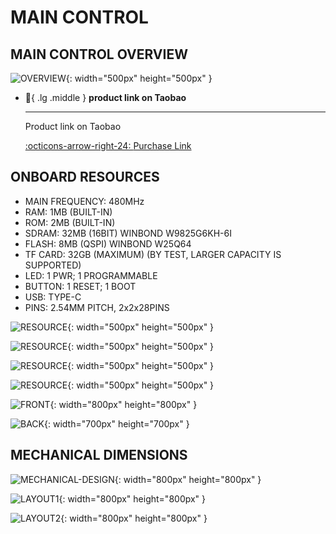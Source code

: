 # MAIN CONTROL

## MAIN CONTROL OVERVIEW
![OVERVIEW](main_control.jpg){: width="500px" height="500px" }

<div class="grid cards" markdown>

-   :shopping_cart:{ .lg .middle } __product link on Taobao__

    ---

    Product link on Taobao


    [:octicons-arrow-right-24: <a href="https://m.tb.cn/h.glFZRKv3mP2cLID?tk=G3YX3VNEVf9 " target="_blank"> Purchase Link </a>](#)

</div>

## ONBOARD RESOURCES
- MAIN FREQUENCY: 480MHz
- RAM: 1MB (BUILT-IN)
- ROM: 2MB (BUILT-IN)
- SDRAM: 32MB (16BIT) WINBOND W9825G6KH-6I
- FLASH: 8MB (QSPI) WINBOND W25Q64
- TF CARD: 32GB (MAXIMUM) (BY TEST, LARGER CAPACITY IS SUPPORTED)
- LED: 1 PWR; 1 PROGRAMMABLE
- BUTTON: 1 RESET; 1 BOOT
- USB: TYPE-C
- PINS: 2.54MM PITCH, 2x2x28PINS

![RESOURCE](resource1.jpg){: width="500px" height="500px" }

![RESOURCE](resource2.jpg){: width="500px" height="500px" }

![RESOURCE](resource3.jpg){: width="500px" height="500px" }

![RESOURCE](resource4.jpg){: width="500px" height="500px" }

![FRONT](front.png){: width="800px" height="800px" }

![BACK](back.png){: width="700px" height="700px" }

## MECHANICAL DIMENSIONS

<!-- <iframe src="http://www.cuishuaiwen.com:7500/DEV/FK-STM32H743/FK743-MECHANICAL-DESIGN.pdf" width="100%" height="600px"></iframe>

## CIRCUIT DIAGRAM

<iframe src="http://www.cuishuaiwen.com:7500/DEV/FK-STM32H743/FK743-LAYOUT.pdf" width="100%" height="600px"></iframe> -->

![MECHANICAL-DESIGN](MECHANICAL-DESIGN.png){: width="800px" height="800px" }

![LAYOUT1](LAYOUT1.png){: width="800px" height="800px" }

![LAYOUT2](LAYOUT2.png){: width="800px" height="800px" }
